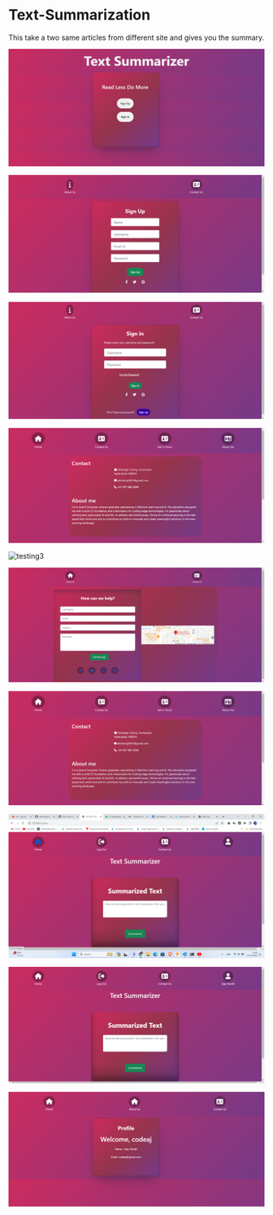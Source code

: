 # Text-Summarization
This take a two same articles from different site and gives you the summary.




![testing3](https://github.com/akshatraj26/Text-Summarization/blob/main/Screenshot%20(344).png)

![testing3](https://github.com/akshatraj26/Text-Summarization/blob/main/Screenshot%20(345).png)

![testing3](https://github.com/akshatraj26/Text-Summarization/blob/main/Screenshot%20(346).png)


![testing3](https://github.com/akshatraj26/Text-Summarization/blob/main/Screenshot%20(347).png)

![testing3](https://github.com/akshatraj26/Text-Summarization/blob/main/Screenshot%20(348).png)


![testing3](https://github.com/akshatraj26/Text-Summarization/blob/main/Screenshot%20(349).png)

![testing3](https://github.com/akshatraj26/Text-Summarization/blob/main/Screenshot%20(350).png)


![testing3](https://github.com/akshatraj26/Text-Summarization/blob/main/Screenshot%20(351).png)

![testing3](https://github.com/akshatraj26/Text-Summarization/blob/main/Screenshot%20(352).png)

![testing3](https://github.com/akshatraj26/Text-Summarization/blob/main/Screenshot%20(353).png)



